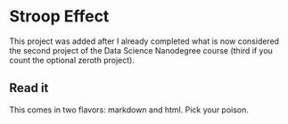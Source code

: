 # Stroop Effect

This project was added after I already completed what is now considered the second project of the Data Science Nanodegree course (third if you count the optional zeroth project).

## Read it

This comes in two flavors: markdown and html. Pick your poison. 

